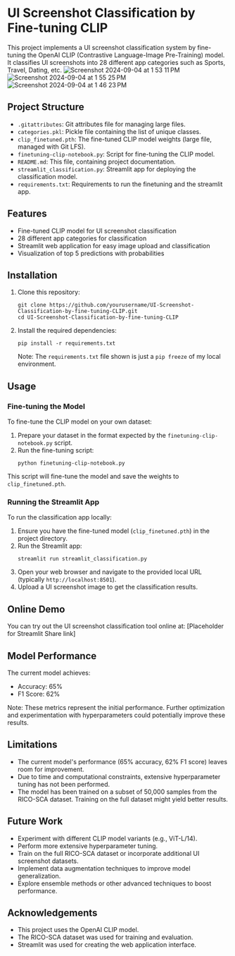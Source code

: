 # UI Screenshot Classification by Fine-tuning CLIP

This project implements a UI screenshot classification system by fine-tuning the OpenAI CLIP (Contrastive Language-Image Pre-Training) model. It classifies UI screenshots into 28 different app categories such as Sports, Travel, Dating, etc.
![Screenshot 2024-09-04 at 1 53 11 PM](https://github.com/user-attachments/assets/27fd5a3d-7600-4e41-bcc5-00686b467295)
![Screenshot 2024-09-04 at 1 55 25 PM](https://github.com/user-attachments/assets/60f4cc40-e56d-43ca-935f-98ad819a65ea)![Screenshot 2024-09-04 at 1 46 23 PM](https://github.com/user-attachments/assets/44a24732-285f-4e65-925e-b4de40c7b32e)


## Project Structure

- `.gitattributes`: Git attributes file for managing large files.
- `categories.pkl`: Pickle file containing the list of unique classes.
- `clip_finetuned.pth`: The fine-tuned CLIP model weights (large file, managed with Git LFS).
- `finetuning-clip-notebook.py`: Script for fine-tuning the CLIP model.
- `README.md`: This file, containing project documentation.
- `streamlit_classification.py`: Streamlit app for deploying the classification model.
- `requirements.txt`: Requirements to run the finetuning and the streamlit app.

## Features


- Fine-tuned CLIP model for UI screenshot classification
- 28 different app categories for classification
- Streamlit web application for easy image upload and classification
- Visualization of top 5 predictions with probabilities

## Installation

1. Clone this repository:
   ```
   git clone https://github.com/yourusername/UI-Screenshot-Classification-by-fine-tuning-CLIP.git
   cd UI-Screenshot-Classification-by-fine-tuning-CLIP
   ```

2. Install the required dependencies:
   ```
   pip install -r requirements.txt
   ```

   Note: The `requirements.txt` file shown is just a `pip freeze` of my local environment. 

## Usage

### Fine-tuning the Model

To fine-tune the CLIP model on your own dataset:

1. Prepare your dataset in the format expected by the `finetuning-clip-notebook.py` script.
2. Run the fine-tuning script:
   ```
   python finetuning-clip-notebook.py
   ```

This script will fine-tune the model and save the weights to `clip_finetuned.pth`.

### Running the Streamlit App

To run the classification app locally:

1. Ensure you have the fine-tuned model (`clip_finetuned.pth`) in the project directory.
2. Run the Streamlit app:
   ```
   streamlit run streamlit_classification.py
   ```
3. Open your web browser and navigate to the provided local URL (typically `http://localhost:8501`).
4. Upload a UI screenshot image to get the classification results.

## Online Demo

You can try out the UI screenshot classification tool online at: [Placeholder for Streamlit Share link]

## Model Performance

The current model achieves:
- Accuracy: 65%
- F1 Score: 62%

Note: These metrics represent the initial performance. Further optimization and experimentation with hyperparameters could potentially improve these results.

## Limitations

- The current model's performance (65% accuracy, 62% F1 score) leaves room for improvement.
- Due to time and computational constraints, extensive hyperparameter tuning has not been performed.
- The model has been trained on a subset of 50,000 samples from the RICO-SCA dataset. Training on the full dataset might yield better results.

## Future Work

- Experiment with different CLIP model variants (e.g., ViT-L/14).
- Perform more extensive hyperparameter tuning.
- Train on the full RICO-SCA dataset or incorporate additional UI screenshot datasets.
- Implement data augmentation techniques to improve model generalization.
- Explore ensemble methods or other advanced techniques to boost performance.


## Acknowledgements

- This project uses the OpenAI CLIP model.
- The RICO-SCA dataset was used for training and evaluation.
- Streamlit was used for creating the web application interface.
